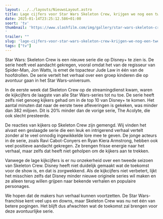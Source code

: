 ```yaml
---
layout: ../../layouts/NieuwsLayout.astro
title: Lage cijfers voor Star Wars Skeleton Crew, krijgen we nog een tweede seizoen?
date: 2025-01-14T23:25:12.586+01:00
soort: 'tv'
thumbnail: 'https://www.slashfilm.com/img/gallery/star-wars-skeleton-crews-ratings-spell-bad-news-for-a-potential-season-2/l-intro-1736879615.jpg
'
trailer: ""
slug: 'lage-cijfers-voor-star-wars-skeleton-crew-krijgen-we-nog-een-tweede-seizoen'
tags: ["tv"]
---
```


Star Wars: Skeleton Crew is een nieuwe serie die op Disney+ te zien is. De serie
heeft veel aandacht gekregen, vooral omdat het van de regisseur van Spider-Man,
Jon Watts, is emet de topacteur Jude Law in één van de hoofdrollen. De serie
vertelt het verhaal over een groep kinderen die op avontuur gaan in het Star
Wars-universum.

In de eerste week dat Skeleton Crew op de streamingdienst kwam, waren de
kijkcijfers de laagste van alle Star Wars-series tot nu toe. De serie heeft
zelfs niet genoeg kijkers gehad om in de top 10 van Disney+ te komen. Het aantal
minuten dat naar de eerste twee afleveringen is gekeken, was minder dan 382
miljoen. Dit is 20% minder dan de vorige serie, The Acolyte, die ook slecht
presteerde.

De reacties van kijkers op Skeleton Crew zijn gemengd. Wij vinden het alvast een
geslaagde serie die een leuk en intrigerend verhaal vertelt zonder al te veel
onnodig ingewikkelde lore mee te geven. De jonge acteurs in de serie, zoals Ravi
Cabot-Conyers en Ryan Kiera Armstrong, hebben ook veel positieve aandacht
gekregen. Ze brengen frisse energie naar het verhaal, maar zelfs dat heeft niet
geholpen om de kijkers aan te trekken.

Vanwege de lage kijkcijfers is er nu onzekerheid over een tweede seizoen van
Skeleton Crew. Disney heeft niet duidelijk gemaakt wat de toekomst voor de show
is, en dat is zorgwekkend. Als de kijkcijfers niet verbetert, lijkt het
misschien zelfs dat Disney minder nieuwe originele series wil maken en ze alleen
terug willen grijpen naar bekende verhalen en populaire personages.

We hopen dat de makers hun verhaal kunnen voortzetten. De Star Wars-franchise
kent veel ups en downs, maar Skeleton Crew was nu net één van betere pogingen.
Het blijft dus afwachten wat de toekomst zal brengen voor deze avontuurlijke
serie.